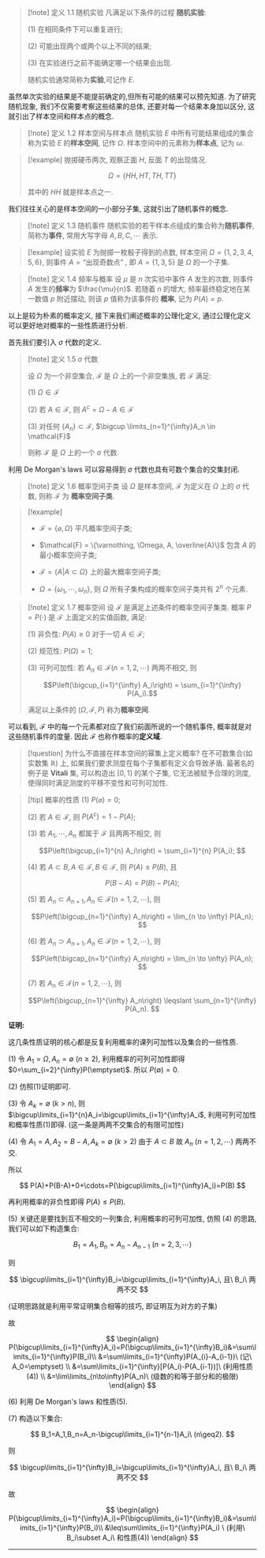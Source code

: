 > [!note] 定义 1.1 随机实验
> 凡满足以下条件的过程 **随机实验**:
> 
> (1) 在相同条件下可以重复进行;
> 
> (2) 可能出现两个或两个以上不同的结果;
> 
> (3) 在实验进行之前不能确定哪一个结果会出现.
> 
> 随机实验通常简称为**实验**,可记作 $E$.

虽然单次实验的结果是不能提前确定的,但所有可能的结果可以预先知道. 为了研究随机现象, 我们不仅需要考察这些结果的总体, 还要对每一个结果本身加以区分, 这就引出了样本空间和样本点的概念.

>[!note] 定义 1.2 样本空间与样本点
> 随机实验 $E$ 中所有可能结果组成的集合称为实验 $E$ 的**样本空间**, 记作 $\Omega$. 样本空间中的元素称为**样本点**, 记为 $\omega$.

>[!example] 
> 抛掷硬币两次, 观察正面 $H$, 反面 $T$ 的出现情况.
> 
> $$
> \Omega = \{HH,HT,TH,TT\}
> $$
> 
> 其中的 $HH$ 就是样本点之一.
> 

我们往往关心的是样本空间的一小部分子集, 这就引出了随机事件的概念.

> [!note] 定义 1.3 随机事件
> 随机实验的若干样本点组成的集合称为**随机事件**, 简称为**事件**, 常用大写字母 $A,B,C,\cdots$ 表示.

>[!example] 
>设实验 $E$ 为抛掷一枚骰子得到的点数, 样本空间 $\Omega=\{1,2,3,4,5,6\}$, 则事件 $A=\text{``出现奇数点''}$ , 即 $A=\{1,3,5\}$ 是 $\Omega$ 的一个子集.
>

>[!note] 定义 1.4 频率与概率
> 设 $\mu$ 是 $n$ 次实验中事件 $A$ 发生的次数, 则事件 $A$ 发生的**频率**为 $\frac{\mu}{n}$. 若随着 $n$ 的增大, 频率最终稳定地在某一数值 $p$ 附近摆动, 则该 $p$ 值称为该事件的 **概率**, 记为 $P(A)=p$.

以上是较为朴素的概率定义, 接下来我们阐述概率的公理化定义, 通过公理化定义可以更好地对概率的一些性质进行分析.

首先我们要引入 $\sigma$ 代数的定义.

>[!note] 定义 1.5 $\sigma$ 代数
>
> 设 $\Omega$ 为一个非空集合, $\mathcal{F}$ 是 $\Omega$ 上的一个非空集族, 若 $\mathcal{F}$ 满足:
> 
> (1) $\Omega \in \mathcal{F}$
> 
> (2) 若 $A \in \mathcal{F}$, 则 $A^c=\Omega-A\in \mathcal{F}$
> 
> (3) 对任何 $\{A_n\} \subset \mathcal{F}$, $\bigcup \limits_{n=1}^{\infty}A_n \in \mathcal{F}$
> 
> 则称 $\mathcal{F}$ 是 $\Omega$ 上的一个 $\sigma$ 代数.

利用 De Morgan's laws 可以容易得到 $\sigma$ 代数也具有可数个集合的交集封闭.

>[!note] 定义 1.6 概率空间子类
>设 $\Omega$ 是样本空间, $\mathcal{F}$ 为定义在 $\Omega$ 上的 $\sigma$ 代数, 则称 $\mathcal{F}$ 为 **概率空间子类**.

>[!example] 
>- $\mathcal{F} = \{\varnothing, \Omega\}$ 平凡概率空间子类;
>
>- $\mathcal{F} = \{\varnothing, \Omega, A, \overline{A}\}$ 包含 $A$ 的最小概率空间子类;
>
>- $\mathcal{F} = \{A | A \subset \Omega\}$  上的最大概率空间子类;
>
>- $\Omega = \{\omega_1, \cdots, \omega_n\}$, 则 $\Omega$ 所有子集构成的概率空间子类共有 $2^n$ 个元素.

>[!note] 定义 1.7 概率空间
> 设 $\mathcal{F}$ 是满足上述条件的概率空间子集类. 概率 $P = P(\cdot)$ 是 $\mathcal{F}$ 上面定义的实值函数, 满足:
> 
> (1) 非负性: $P(A) \geqslant 0$ 对于一切 $A \in \mathcal{F}$;
> 
> (2) 规范性: $P(\Omega) = 1$;
> 
> (3) 可列可加性: 若 $A_n \in \mathcal{F}(n = 1, 2, \cdots)$ 两两不相交, 则
> 
> $$P\left(\bigcup_{i=1}^{\infty} A_i\right) = \sum_{i=1}^{\infty} P(A_i).$$
> 
> 满足以上条件的 $(\Omega, \mathcal{F}, P)$ 称为**概率空间**.

可以看到, $\mathcal{F}$ 中的每一个元素都对应了我们前面所说的一个随机事件, 概率就是对这些随机事件的度量. 因此 $\mathcal{F}$ 也称作概率的**定义域**.

>[!question] 为什么不直接在样本空间的幂集上定义概率?
> 在不可数集合(如实数集 $\mathbb{R}$) 上, 如果我们要求测度在每个子集都有定义会导致矛盾. 最著名的例子是 **Vitali** 集, 可以构造出 $[0,1]$ 的某个子集, 它无法被赋予合理的测度, 使得同时满足测度的平移不变性和可列可加性.


>[!tip] 概率的性质
> (1) $P(\varnothing) = 0$;
> 
> (2) 若 $A \in \mathcal{F}$, 则 $P(A^c) = 1 - P(A)$;
> 
> (3) 若 $A_1, \cdots, A_n$ 都属于 $\mathcal{F}$ 且两两不相交, 则
> 
> $$P\left(\bigcup_{i=1}^{n} A_i\right) = \sum_{i=1}^{n} P(A_i); $$
> 
> (4) 若 $A \subset B, A \in \mathcal{F}, B \in \mathcal{F}$, 则 $P(A) \leqslant P(B)$, 且
> 
> $$P(B - A) = P(B) - P(A); $$
> 
> (5) 若 $A_n \subset A_{n+1}, A_n \in \mathcal{F}(n = 1, 2, \cdots)$, 则
> 
> $$P\left(\bigcup_{n=1}^{\infty} A_n\right) = \lim_{n \to \infty} P(A_n); $$
> 
> (6) 若 $A_n \supset A_{n+1}, A_n \in \mathcal{F}(n = 1, 2, \cdots)$, 则
> 
> $$P\left(\bigcap_{n=1}^{\infty} A_n\right) = \lim_{n \to \infty} P(A_n); $$
> 
> (7) 若 $A_n \in \mathcal{F}(n = 1, 2, \cdots)$, 则
> 
> $$P\left(\bigcup_{n=1}^{\infty} A_n\right) \leqslant \sum_{n=1}^{\infty} P(A_n). $$

**证明:**

这几条性质证明的核心都是反复利用概率的课列可加性以及集合的一些性质.

(1) 令 $A_1=\Omega, A_n=\emptyset\ (n\geq2)$, 利用概率的可列可加性即得 $0=\sum_{i=2}^{\infty}P(\emptyset)$. 所以 $P(\emptyset)=0$.

(2) 仿照(1)证明即可.

(3) 令 $A_k=\emptyset\ (k>n)$, 则 $\bigcup\limits_{i=1}^{n}A_i=\bigcup\limits_{i=1}^{\infty}A_i$, 利用可列可加性和概率性质(1)即得. (这一条是两两不交集合的有限可加性)

(4) 令 $A_1=A, A_2=B-A, A_k=\emptyset\ (k>2)$ 由于 $A\subset B$ 故 $A_n\ (n=1,2,\cdots)$ 两两不交. 

所以

$$
P(A)+P(B-A)+0+\cdots=P(\bigcup\limits_{i=1}^{\infty}A_i)=P(B)
$$

再利用概率的非负性即得 $P(A)\leq P(B)$.

(5) 关键还是要找到互不相交的一列集合, 利用概率的可列可加性, 仿照 (4) 的思路, 我们可以如下构造集合:

$$B_1=A_1,B_n=A_n-A_{n-1}\ (n=2,3,\cdots)$$

则 

$$
\bigcup\limits_{i=1}^{\infty}B_i=\bigcup\limits_{i=1}^{\infty}A_i, 且\ B_i\ 两两不交
$$

(证明思路就是利用平常证明集合相等的技巧, 即证明互为对方的子集)

故 

$$
\begin{align}
P(\bigcup\limits_{i=1}^{\infty}A_i)=P(\bigcup\limits_{i=1}^{\infty}B_i)&=\sum\limits_{i=1}^{\infty}P(B_i)\\
&=\sum\limits_{i=1}^{\infty}P(A_{i}-A_{i-1})\ (记\ A_0=\emptyset) \\
&=\sum\limits_{i=1}^{\infty}[P(A_i)-P(A_{i-1})]\ (利用性质(4)) \\
&=\lim\limits_{n\to\infty}P(A_n)\ (级数的和等于部分和的极限)
\end{align}
$$

(6) 利用 De Morgan's laws 和性质(5).

(7) 构造以下集合:

$$
B_1=A_1,B_n=A_n-\bigcup\limits_{i=1}^{n-1}A_i\ (n\geq2).
$$

则

$$
\bigcup\limits_{i=1}^{\infty}B_i=\bigcup\limits_{i=1}^{\infty}A_i, 且\ B_i\ 两两不交
$$

故 

$$
\begin{align}
P(\bigcup\limits_{i=1}^{\infty}A_i)=P(\bigcup\limits_{i=1}^{\infty}B_i)&=\sum\limits_{i=1}^{\infty}P(B_i)\\
&\leq\sum\limits_{i=1}^{\infty}P(A_i) \ (利用\ B_i\subset A_i\ 和性质(4))
\end{align}
$$

---